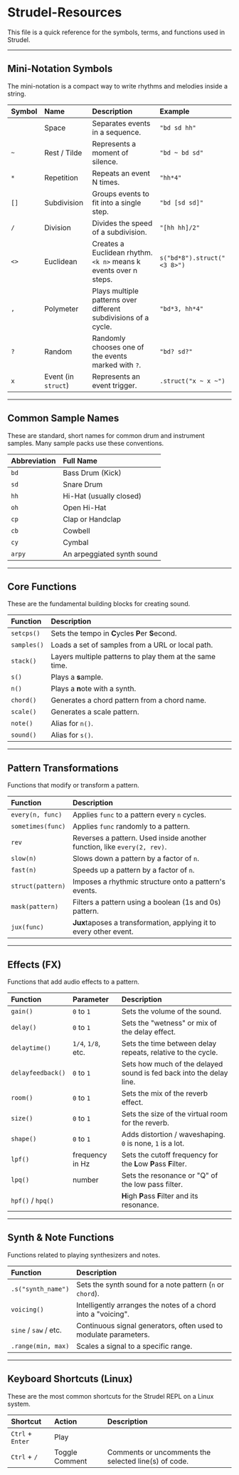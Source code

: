 # Strudel-Resources

This file is a quick reference for the symbols, terms, and functions used in Strudel.

---

## Mini-Notation Symbols

The mini-notation is a compact way to write rhythms and melodies inside a string.

| Symbol | Name | Description | Example |
| :--- | :--- | :--- | :--- |
| ` ` | Space | Separates events in a sequence. | `"bd sd hh"` |
| `~` | Rest / Tilde | Represents a moment of silence. | `"bd ~ bd sd"` |
| `*` | Repetition | Repeats an event N times. | `"hh*4"` |
| `[]`| Subdivision | Groups events to fit into a single step. | `"bd [sd sd]"` |
| `/` | Division | Divides the speed of a subdivision. | `"[hh hh]/2"` |
| `<>`| Euclidean | Creates a Euclidean rhythm. `<k n>` means k events over n steps. | `s("bd*8").struct("<3 8>")` |
| `,` | Polymeter | Plays multiple patterns over different subdivisions of a cycle. | `"bd*3, hh*4"` |
| `?` | Random | Randomly chooses one of the events marked with `?`. | `"bd? sd?"` |
| `x` | Event (in `struct`) | Represents an event trigger. | `.struct("x ~ x ~")` |

---

## Common Sample Names

These are standard, short names for common drum and instrument samples. Many sample packs use these conventions.

| Abbreviation | Full Name |
| :--- | :--- |
| `bd` | Bass Drum (Kick) |
| `sd` | Snare Drum |
| `hh` | Hi-Hat (usually closed) |
| `oh` | Open Hi-Hat |
| `cp` | Clap or Handclap |
| `cb` | Cowbell |
| `cy` | Cymbal |
| `arpy` | An arpeggiated synth sound |

---

## Core Functions

These are the fundamental building blocks for creating sound.

| Function | Description |
| :--- | :--- |
| `setcps()` | Sets the tempo in **C**ycles **P**er **S**econd. |
| `samples()` | Loads a set of samples from a URL or local path. |
| `stack()` | Layers multiple patterns to play them at the same time. |
| `s()` | Plays a **s**ample. |
| `n()` | Plays a **n**ote with a synth. |
| `chord()` | Generates a chord pattern from a chord name. |
| `scale()` | Generates a scale pattern. |
| `note()` | Alias for `n()`. |
| `sound()` | Alias for `s()`. |

---

## Pattern Transformations

Functions that modify or transform a pattern.

| Function | Description |
| :--- | :--- |
| `every(n, func)` | Applies `func` to a pattern every `n` cycles. |
| `sometimes(func)` | Applies `func` randomly to a pattern. |
| `rev` | Reverses a pattern. Used inside another function, like `every(2, rev)`. |
| `slow(n)` | Slows down a pattern by a factor of `n`. |
| `fast(n)` | Speeds up a pattern by a factor of `n`. |
| `struct(pattern)` | Imposes a rhythmic structure onto a pattern's events. |
| `mask(pattern)` | Filters a pattern using a boolean (1s and 0s) pattern. |
| `jux(func)` | **Jux**taposes a transformation, applying it to every other event. |

---

## Effects (FX)

Functions that add audio effects to a pattern.

| Function | Parameter | Description |
| :--- | :--- | :--- |
| `gain()` | `0` to `1` | Sets the volume of the sound. |
| `delay()` | `0` to `1` | Sets the "wetness" or mix of the delay effect. |
| `delaytime()` | `1/4`, `1/8`, etc. | Sets the time between delay repeats, relative to the cycle. |
| `delayfeedback()`| `0` to `1` | Sets how much of the delayed sound is fed back into the delay line. |
| `room()` | `0` to `1` | Sets the mix of the reverb effect. |
| `size()` | `0` to `1` | Sets the size of the virtual room for the reverb. |
| `shape()` | `0` to `1` | Adds distortion / waveshaping. `0` is none, `1` is a lot. |
| `lpf()` | frequency in Hz | Sets the cutoff frequency for the **L**ow **P**ass **F**ilter. |
| `lpq()` | number | Sets the resonance or "Q" of the low pass filter. |
| `hpf()` / `hpq()` | | **H**igh **P**ass **F**ilter and its resonance. |

---

## Synth & Note Functions

Functions related to playing synthesizers and notes.

| Function | Description |
| :--- | :--- |
| `.s("synth_name")` | Sets the synth sound for a note pattern (`n` or `chord`). |
| `voicing()` | Intelligently arranges the notes of a chord into a "voicing". |
| `sine` / `saw` / etc. | Continuous signal generators, often used to modulate parameters. |
| `.range(min, max)` | Scales a signal to a specific range. |

---

## Keyboard Shortcuts (Linux)

These are the most common shortcuts for the Strudel REPL on a Linux system.

| Shortcut | Action | Description |
| :--- | :--- | :--- |
| `Ctrl` + `Enter` | Play |
| `Ctrl` + `/` | Toggle Comment | Comments or uncomments the selected line(s) of code. |
